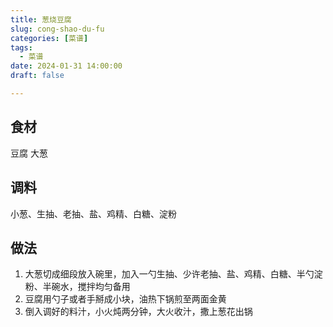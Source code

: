 ```yaml
---
title: 葱烧豆腐
slug: cong-shao-du-fu
categories: [菜谱]
tags:
  - 菜谱
date: 2024-01-31 14:00:00
draft: false

---
```


## 食材
豆腐
大葱

## 调料
小葱、生抽、老抽、盐、鸡精、白糖、淀粉

## 做法
1. 大葱切成细段放入碗里，加入一勺生抽、少许老抽、盐、鸡精、白糖、半勺淀粉、半碗水，搅拌均匀备用
2. 豆腐用勺子或者手掰成小块，油热下锅煎至两面金黄
3. 倒入调好的料汁，小火炖两分钟，大火收汁，撒上葱花出锅